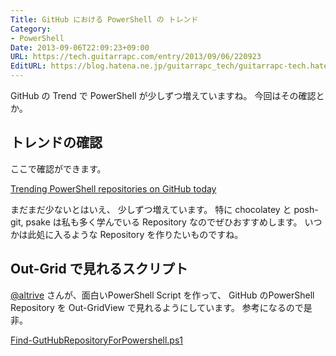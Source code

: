 ```yaml
---
Title: GitHub における PowerShell の トレンド
Category:
- PowerShell
Date: 2013-09-06T22:09:23+09:00
URL: https://tech.guitarrapc.com/entry/2013/09/06/220923
EditURL: https://blog.hatena.ne.jp/guitarrapc_tech/guitarrapc-tech.hatenablog.com/atom/entry/11696248318757675967
---
```


GitHub の Trend で PowerShell が少しずつ増えていますね。
今回はその確認とか。



<h2>トレンドの確認</h2>
ここで確認ができます。

<a href="https://github.com/trending?l=powershell" target="_blank">Trending PowerShell repositories on GitHub today</a>

まだまだ少ないとはいえ、 少しずつ増えています。
特に chocolatey と posh-git, psake は私も多く学んでいる Repository なのでぜひおすすめします。
いつかは此処に入るような Repository を作りたいものですね。

<h2>Out-Grid で見れるスクリプト</h2>
<a href="https://gist.github.com/altrive" target="_blank">@altrive</a>  さんが、面白いPowerShell Script を作って、 GitHub のPowerShell Repository を Out-GridView で見れるようにしています。
参考になるので是非。

<a href="https://gist.github.com/altrive/6400978" target="_blank">Find-GutHubRepositoryForPowershell.ps1</a>
